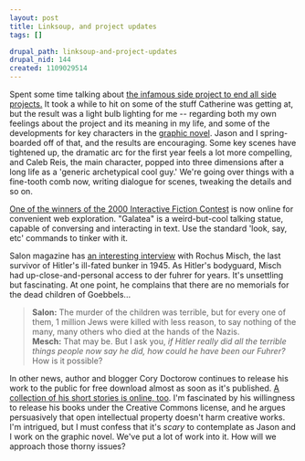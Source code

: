 ```yaml
--- 
layout: post
title: Linksoup, and project updates
tags: []

drupal_path: linksoup-and-project-updates
drupal_nid: 144
created: 1109029514
---
```

Spent some time talking about <a href="http://www.havana-mod.com">the infamous side project to end all side projects.</a> It took a while to hit on some of the stuff Catherine was getting at, but the result was a light bulb lighting for me -- regarding both my own feelings about the project and its meaning in my life, and some of the developments for key characters in the <a href="http://www.onehundredwords.com">graphic novel</a>. Jason and I spring-boarded off of that, and the results are encouraging. Some key scenes have tightened up, the dramatic arc for the first year feels a lot more compelling, and Caleb Reis, the main character, popped into three dimensions after a long life as a 'generic archetypical cool guy.' We're going over things with a fine-tooth comb now, writing dialogue for scenes, tweaking the details and so on.
 
<a href="http://jerz.setonhill.edu/if/gallery/galatea/">One of the winners of the 2000 Interactive Fiction Contest</a> is now online for convenient web exploration. "Galatea" is a weird-but-cool talking statue, capable of conversing and interacting in text. Use the standard 'look, say, etc' commands to tinker with it.
 
Salon magazine has <a href="http://www.salon.com/ent/feature/2005/02/21/nazi/index.html">an interesting interview</a> with Rochus Misch, the last survivor of Hitler's ill-fated bunker in 1945. As Hitler's bodyguard, Misch had up-close-and-personal access to der fuhrer for years. It's unsettling but fascinating. At one point, he complains that there are no memorials for the dead children of Goebbels...

<blockquote><strong>Salon:</strong> The murder of the children was terrible, but for every one of them, 1 million Jews were killed with less reason, to say nothing of the many, many others who died at the hands of the Nazis.
<br />
<strong>Mesch:</strong> That may be. But I ask you, <em>if Hitler really did all the terrible things people now say he did, how could he have been our Fuhrer?</em> How is it possible? </blockquote>

In other news, author and blogger Cory Doctorow continues to release his work to the public for free download almost as soon as it's published. <a href="http://craphound.com/place/download.php">A collection of his short stories is online, too</a>. I'm fascinated by his willingness to release his books under the Creative Commons license, and he argues persuasively that open intellectual property doesn't harm creative works. I'm intrigued, but I must confess that it's <em>scary</em> to contemplate as Jason and I work on the graphic novel. We've put a lot of work into it. How will we approach those thorny issues?
